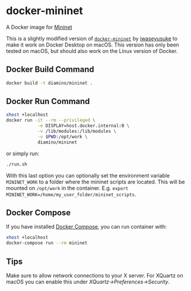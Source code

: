 # docker-mininet

A Docker image for [Mininet](http://mininet.org/)

This is a slightly modified version of [`docker-mininet`](https://github.com/iwaseyusuke/docker-mininet) by [iwaseyusuke](https://github.com/iwaseyusuke) to make it work on Docker Desktop on macOS. This version has only been tested on macOS, but should also work on the Linux version of Docker.

## Docker Build Command

```bash
docker build -t diamino/mininet .
```

## Docker Run Command

```bash
xhost +localhost
docker run -it --rm --privileged \
            -e DISPLAY=host.docker.internal:0 \
            -v /lib/modules:/lib/modules \
            -v $PWD:/opt/work \
            diamino/mininet
```

or simply run:
```bash
./run.sh
```
With this last option you can optionally set the environment variable `MININET_WORK` to a folder where the mininet scripts are located. This will be mounted on `/opt/work` in the container. E.g. `export MININET_WORK=/home/my_user_folder/mininet_scripts`.

## Docker Compose

If you have installed [Docker Compose](https://docs.docker.com/compose/),
you can run container with:

```bash
xhost +localhost
docker-compose run --rm mininet
```

## Tips ##

Make sure to allow network connections to your X server. For XQuartz on macOS you can enable this under *XQuartz->Preferences->Security*.
